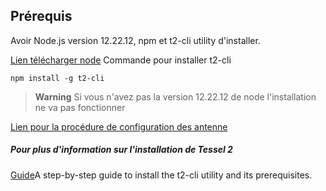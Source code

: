 

Prérequis
-------------

Avoir Node.js version 12.22.12, npm et t2-cli utility d'installer.

[Lien télécharger node](https://nodejs.org/en/download/releases)
Commande pour installer t2-cli
```
npm install -g t2-cli
```

> **Warning**
> Si vous n'avez pas la version 12.22.12 de node l'installation ne va pas fonctionner

[Lien pour la procédure de configuration des antenne](https://github.com/COWaticook-Team/tessel-edge)


    
##### Pour plus d'information sur l'installation de Tessel 2
[Guide](https://tessel.github.io/t2-start/)A step-by-step guide to install the t2-cli utility and its prerequisites.
    

